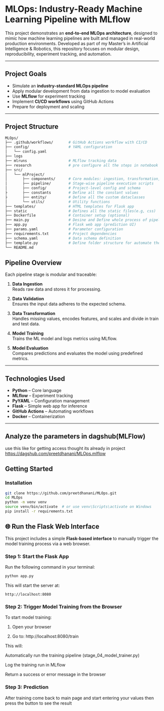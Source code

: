 # MLOps: Industry-Ready Machine Learning Pipeline with MLflow

This project demonstrates an **end-to-end MLOps architecture**, designed to mimic how machine learning pipelines are built and managed in real-world production environments. Developed as part of my Master’s in Artificial Intelligence & Robotics, this repository focuses on modular design, reproducibility, experiment tracking, and automation.

---

## Project Goals

- Simulate an **industry-standard MLOps pipeline**
- Apply modular development from data ingestion to model evaluation 
- Use **MLflow** for experiment tracking
- Implement **CI/CD workflows** using GitHub Actions
- Prepare for deployment and scaling

---


## Project Structure

```bash
MLOps/
├── .github/workflows/       # GitHub Actions workflow with CI/CD 
├── config/                  # YAML configuration
│   └── config.yaml
├── logs
├── mlruns                   # MLflow tracking data
├── research                 # pre configure all the steps in notebook
├── src/
│   └── mlProject/
│       ├── components/      # Core modules: ingestion, transformation, trainer
│       ├── pipeline/        # Stage-wise pipeline execution scripts
│       ├── config/          # Project-level config and schema
├       ├── constants        # Define all the constant values
├       ├── entity/          # Define all the custom dataclasses
│       └── utils/           # Utility functions
├── templates/               # HTML templates for Flask app
├── static                   # Defines all the static files(e.g, css)
├── Dockerfile               # Container setup (optional)
├── main.py                  # Desine and Define whole process of pipeline
├── app.py                   # Flask web app (prediction UI)
├── params.yaml              # Parameter configuration
├── requirements.txt         # Project dependencies
├── schema.yaml              # Data schema definition
├── template.py              # Define folder structure for automate the manual process
└── README.md


```

## Pipeline Overview

Each pipeline stage is modular and traceable:

1. **Data Ingestion**  
   Reads raw data and stores it for processing.

2. **Data Validation**  
   Ensures the input data adheres to the expected schema.

3. **Data Transformation**  
   Handles missing values, encodes features, and scales and divide in train and test data.

4. **Model Training**  
   Trains the ML model and logs metrics using MLflow.

5. **Model Evaluation**  
   Compares predictions and evaluates the model using predefined metrics.

---

## Technologies Used

- **Python** – Core language
- **MLflow** – Experiment tracking
- **PyYAML** – Configuration management
- **Flask** – Simple web app for inference
- **GitHub Actions** – Automating workflows
- **Docker** – Containerization 

---

## Analyze the parameters in dagshub(MLFlow)
use this like for getting access thought its already in project
    https://dagshub.com/preetdhanani/MLOps.mlflow

## Getting Started

### Installation

```bash
git clone https://github.com/preetdhanani/MLOps.git
cd MLOps
python -m venv venv
source venv/bin/activate  # or use venv\Scripts\activate on Windows
pip install -r requirements.txt
```

## 🌐 Run the Flask Web Interface

This project includes a simple **Flask-based interface** to manually trigger the model training process via a web browser.

### Step 1: Start the Flask App

Run the following command in your terminal:

```bash
python app.py
```

This will start the server at:

```
http://localhost:8080
```

### Step 2: Trigger Model Training from the Browser

To start model training:

1. Open your browser

2. Go to:
    http://localhost:8080/train

This will:

Automatically run the training pipeline (stage_04_model_trainer.py)

Log the training run in MLflow

Return a success or error message in the browser

### Step 3: Prediction

After training come back to main page and start entering your values then press the button to see the result


